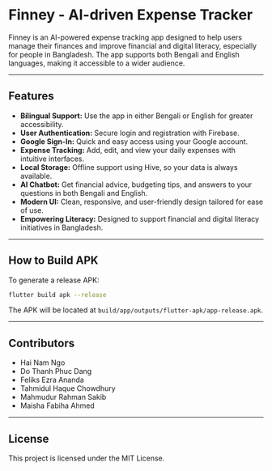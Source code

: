 # Finney - AI-driven Expense Tracker

Finney is an AI-powered expense tracking app designed to help users manage their finances and improve financial and digital literacy, especially for people in Bangladesh. The app supports both Bengali and English languages, making it accessible to a wider audience.

---

## Features

- **Bilingual Support:** Use the app in either Bengali or English for greater accessibility.
- **User Authentication:** Secure login and registration with Firebase.
- **Google Sign-In:** Quick and easy access using your Google account.
- **Expense Tracking:** Add, edit, and view your daily expenses with intuitive interfaces.
- **Local Storage:** Offline support using Hive, so your data is always available.
- **AI Chatbot:** Get financial advice, budgeting tips, and answers to your questions in both Bengali and English.
- **Modern UI:** Clean, responsive, and user-friendly design tailored for ease of use.
- **Empowering Literacy:** Designed to support financial and digital literacy initiatives in Bangladesh.

---

## How to Build APK

To generate a release APK:
```bash
flutter build apk --release
```
The APK will be located at `build/app/outputs/flutter-apk/app-release.apk`.

---

## Contributors
- Hai Nam Ngo
- Do Thanh Phuc Dang
- Feliks Ezra Ananda
- Tahmidul Haque Chowdhury
- Mahmudur Rahman Sakib
- Maisha Fabiha Ahmed

---

## License

This project is licensed under the MIT License.
